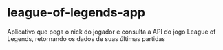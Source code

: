 # league-of-legends-app
Aplicativo que pega o nick do jogador e consulta a API do jogo League of Legends, retornando os dados de suas últimas partidas
